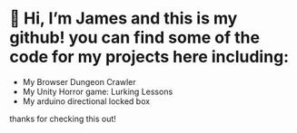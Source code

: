 # 👋 Hi, I’m James and this is my github! you can find some of the code for my projects here including:
- My Browser Dungeon Crawler
- My Unity Horror game: Lurking Lessons
- My arduino directional locked box

thanks for checking this out!

